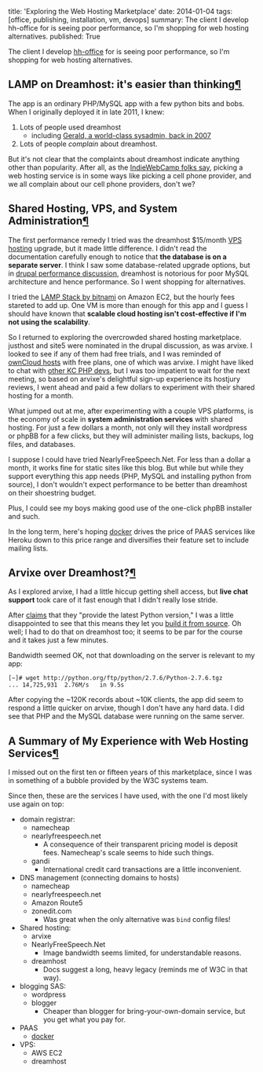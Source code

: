 title: 'Exploring the Web Hosting Marketplace'
date: 2014-01-04
tags: [office, publishing, installation, vm, devops]
summary: The client I develop hh-office for is seeing poor performance, so I'm shopping for web hosting alternatives.
published: True


<div class="text_cell_render border-box-sizing rendered_html">
<p>The client I develop <a href="https://bitbucket.org/DanC/hh-office">hh-office</a> for is seeing poor performance, so I'm shopping for web hosting alternatives.</p>
</div>
<div class="text_cell_render border-box-sizing rendered_html">
<h2 id="LAMP-on-Dreamhost:-it's-easier-than-thinking">LAMP on Dreamhost: it's easier than thinking<a class="anchor-link" href="#LAMP-on-Dreamhost:-it's-easier-than-thinking">&#182;</a></h2>
</div>

<div class="text_cell_render border-box-sizing rendered_html">
<p>The app is an ordinary PHP/MySQL app with a few python bits and bobs. When I originally deployed it in late 2011, I knew:</p>
<ol style="list-style-type: decimal">
<li>Lots of people used dreamhost
<ul>
<li>including <a href="http://impressive.net/archives/fogo/20070109173322.GO5388@impressive.net">Gerald, a world-class sysadmin, back in 2007</a></li>
</ul></li>
<li>Lots of people <em>complain</em> about dreamhost.</li>
</ol>
<p>But it's not clear that the complaints about dreamhost indicate anything other than popularity. After all, as the <a href="http://indiewebcamp.com/web_hosting">IndieWebCamp folks say</a>, picking a web hosting service is in some ways like picking a cell phone provider, and we all complain about our cell phone providers, don't we?</p>
</div>
<div class="text_cell_render border-box-sizing rendered_html">
<h2 id="Shared-Hosting,-VPS,-and-System-Administration">Shared Hosting, VPS, and System Administration<a class="anchor-link" href="#Shared-Hosting,-VPS,-and-System-Administration">&#182;</a></h2>
</div>

<div class="text_cell_render border-box-sizing rendered_html">
<p>The first performance remedy I tried was the dreamhost $15/month <a href="http://www.dreamhost.com/servers/vps/">VPS hosting</a> upgrade, but it made little difference. I didn't read the documentation carefully enough to notice that <strong>the database is on a separate server</strong>. I think I saw some database-related upgrade options, but in <a href="https://drupal.org/node/120736">drupal performance discussion</a>, dreamhost is notorious for poor MySQL architecture and hence performance. So I went shopping for alternatives.</p>
</div>
<div class="text_cell_render border-box-sizing rendered_html">
<p>I tried the <a href="http://bitnami.com/stack/lamp">LAMP Stack by bitnami</a> on Amazon EC2, but the hourly fees stareted to add up. One VM is more than enough for this app and I guess I should have known that <strong>scalable cloud hosting isn't cost-effective if I'm not using the scalability</strong>.</p>
</div>
<div class="text_cell_render border-box-sizing rendered_html">
<p>So I returned to exploring the overcrowded shared hosting marketplace. justhost and site5 were nominated in the drupal discussion, as was arvixe. I looked to see if any of them had free trials, and I was reminded of <a href="http://owncloud.org/providers/">ownCloud hosts</a> with free plans, one of which was arvixe. I might have liked to chat with <a href="http://www.meetup.com/kcphpug/">other KC PHP devs</a>, but I was too impatient to wait for the next meeting, so based on arvixe's delightful sign-up experience its hostjury reviews, I went ahead and paid a few dollars to experiment with their shared hosting for a month.</p>
</div>
<div class="text_cell_render border-box-sizing rendered_html">
<p>What jumped out at me, after experimenting with a couple VPS platforms, is the economy of scale in <strong>system administration services</strong> with shared hosting. For just a few dollars a month, not only will they install wordpress or phpBB for a few clicks, but they will administer mailing lists, backups, log files, and databases.</p>
</div>
<div class="text_cell_render border-box-sizing rendered_html">
<p>I suppose I could have tried NearlyFreeSpeech.Net. For less than a dollar a month, it works fine for static sites like this blog. But while but while they support everything this app needs (PHP, MySQL and installing python from source), I don't wouldn't expect performance to be better than dreamhost on their shoestring budget.</p>
<p>Plus, I could see my boys making good use of the one-click phpBB installer and such.</p>
</div>
<div class="text_cell_render border-box-sizing rendered_html">
<p>In the long term, here's hoping <a href="http://www.docker.io/">docker</a> drives the price of PAAS services like Heroku down to this price range and diversifies their feature set to include mailing lists.</p>
</div>
<div class="text_cell_render border-box-sizing rendered_html">
<h2 id="Arvixe-over-Dreamhost?">Arvixe over Dreamhost?<a class="anchor-link" href="#Arvixe-over-Dreamhost?">&#182;</a></h2>
</div>

<div class="text_cell_render border-box-sizing rendered_html">
<p>As I explored arvixe, I had a little hiccup getting shell access, but <strong>live chat support</strong> took care of it fast enough that I didn't really lose stride.</p>
<p>After <a href="http://www.arvixe.com/linux_web_hosting">claims</a> that they &quot;provide the latest Python version,&quot; I was a little disappointed to see that this means they let you <a href="http://blog.arvixe.com/create-your-own-python-enviroment-locally-in-your-shared-hosting-account/">build it from source</a>. Oh well; I had to do that on dreamhost too; it seems to be par for the course and it takes just a few minutes.</p>
<p>Bandwidth seemed OK, not that downloading on the server is relevant to my app:</p>
<pre><code>[~]# wget http://python.org/ftp/python/2.7.6/Python-2.7.6.tgz
... 14,725,931  2.76M/s   in 9.5s </code></pre>
</div>
<div class="text_cell_render border-box-sizing rendered_html">
<p>After copying the ~120K records about ~10K clients, the app did seem to respond a little quicker on arvixe, though I don't have any hard data. I did see that PHP and the MySQL database were running on the same server.</p>
</div>
<div class="text_cell_render border-box-sizing rendered_html">
<h2 id="A-Summary-of-My-Experience-with-Web-Hosting-Services">A Summary of My Experience with Web Hosting Services<a class="anchor-link" href="#A-Summary-of-My-Experience-with-Web-Hosting-Services">&#182;</a></h2>
</div>

<div class="text_cell_render border-box-sizing rendered_html">
<p>I missed out on the first ten or fifteen years of this marketplace, since I was in something of a bubble provided by the W3C systems team.</p>
<p>Since then, these are the services I have used, with the one I'd most likely use again on top:</p>
</div>
<div class="text_cell_render border-box-sizing rendered_html">
<ul>
<li>domain registrar:
<ul>
<li>namecheap</li>
<li>nearlyfreespeech.net
<ul>
<li>A consequence of their transparent pricing model is deposit fees. Namecheap's scale seems to hide such things.</li>
</ul></li>
<li>gandi
<ul>
<li>International credit card transactions are a little inconvenient.</li>
</ul></li>
</ul></li>
<li>DNS management (connecting domains to hosts)
<ul>
<li>namecheap</li>
<li>nearlyfreespeech.net</li>
<li>Amazon Route5</li>
<li>zonedit.com
<ul>
<li>Was great when the only alternative was <code>bind</code> config files!</li>
</ul></li>
</ul></li>
<li>Shared hosting:
<ul>
<li>arvixe</li>
<li>NearlyFreeSpeech.Net
<ul>
<li>Image bandwidth seems limited, for understandable reasons.</li>
</ul></li>
<li>dreamhost
<ul>
<li>Docs suggest a long, heavy legacy (reminds me of W3C in that way).</li>
</ul></li>
</ul></li>
<li>blogging SAS:
<ul>
<li>wordpress</li>
<li>blogger
<ul>
<li>Cheaper than blogger for bring-your-own-domain service, but you get what you pay for.</li>
</ul></li>
</ul></li>
<li>PAAS
<ul>
<li><a href="http://www.docker.io/">docker</a></li>
</ul></li>
<li>VPS:
<ul>
<li>AWS EC2</li>
<li>dreamhost</li>
</ul></li>
</ul>
</div>